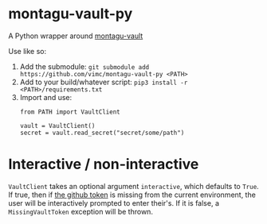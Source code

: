 # montagu-vault-py
A Python wrapper around [montagu-vault](https://github.com/vimc/montagu-vault)

Use like so:

1. Add the submodule:
   ```git submodule add https://github.com/vimc/montagu-vault-py <PATH>```
2. Add to your build/whatever script:
   ```pip3 install -r <PATH>/requirements.txt```
3. Import and use:
   ```
   from PATH import VaultClient

   vault = VaultClient()
   secret = vault.read_secret("secret/some/path")
   ```

# Interactive / non-interactive
`VaultClient` takes an optional argument `interactive`, which defaults
to `True`. If true, then if
[the github token](https://github.com/vimc/montagu-vault#authenticating-against-the-vault)
is missing from the current environment, the user will be interactively
prompted to enter their's. If it is false, a `MissingVaultToken`
exception will be thrown.
